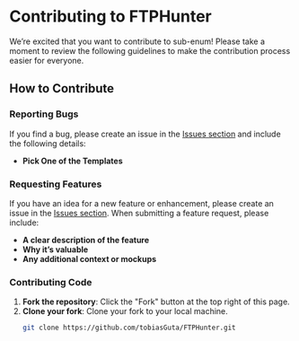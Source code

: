 # Contributing to FTPHunter

We’re excited that you want to contribute to sub-enum! Please take a moment to review the following guidelines to make the contribution process easier for everyone.

## How to Contribute

### Reporting Bugs
If you find a bug, please create an issue in the [Issues section](https://github.com/tobiasGuta/Myownshell/issues) and include the following details:
- **Pick One of the Templates**


### Requesting Features
If you have an idea for a new feature or enhancement, please create an issue in the [Issues section](https://github.com/tobiasGuta/Myownshell/issues). When submitting a feature request, please include:
- **A clear description of the feature**
- **Why it’s valuable**
- **Any additional context or mockups**

### Contributing Code

1. **Fork the repository**: Click the "Fork" button at the top right of this page.
2. **Clone your fork**: Clone your fork to your local machine.
   ```bash
   git clone https://github.com/tobiasGuta/FTPHunter.git
